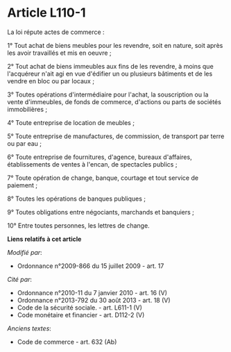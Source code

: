 # Article L110-1

La loi répute actes de commerce : 

1° Tout achat de biens meubles pour les revendre, soit en nature, soit après les avoir travaillés et mis en oeuvre ; 

2° Tout achat de biens immeubles aux fins de les revendre, à moins que l'acquéreur n'ait agi en vue d'édifier un ou plusieurs
bâtiments et de les vendre en bloc ou par locaux ; 

3° Toutes opérations d'intermédiaire pour l'achat, la souscription ou la vente d'immeubles, de fonds de commerce, d'actions
ou parts de sociétés immobilières ; 

4° Toute entreprise de location de meubles ; 

5° Toute entreprise de manufactures, de commission, de transport par terre ou par eau ; 

6° Toute entreprise de fournitures, d'agence, bureaux d'affaires, établissements de ventes à l'encan, de spectacles
publics ; 

7° Toute opération de change, banque, courtage et tout service de paiement ; 

8° Toutes les opérations de banques publiques ; 

9° Toutes obligations entre négociants, marchands et banquiers ; 

10° Entre toutes personnes, les lettres de change.

**Liens relatifs à cet article**

_Modifié par_:

  - Ordonnance n°2009-866 du 15 juillet 2009 - art. 17

_Cité par_:

  - Ordonnance n°2010-11 du 7 janvier 2010 - art. 16 (V)
  - Ordonnance n°2013-792 du 30 août 2013 - art. 18 (V)
  - Code de la sécurité sociale. - art. L611-1 (V)
  - Code monétaire et financier - art. D112-2 (V)

_Anciens textes_:

  - Code de commerce - art. 632 (Ab)
